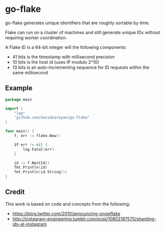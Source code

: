 go-flake
=====

go-flake generates unique identifiers that are roughly sortable by time. 

Flake can run on a cluster of machines and still generate unique IDs without 
requiring worker coordination.

A Flake ID is a 64-bit integer will the following components:
  - 41 bits is the timestamp with millisecond precision
  - 10 bits is the host id (uses IP modulo 2^10)
  - 13 bits is an auto-incrementing sequence for ID requests within the same millisecond


Example
-------

```go
package main

import (
	"log"
	"github.com/davidnarayan/go-flake"
)

func main() {
	f, err := flake.New()

	if err != nil {
		log.Fatal(err)
	}

	id := f.NextId()
	fmt.Println(id)
	fmt.Println(id.String())
}
```


Credit
------

This work is based on code and concepts from the following:

  - https://blog.twitter.com/2010/announcing-snowflake
  - http://instagram-engineering.tumblr.com/post/10853187575/sharding-ids-at-instagram
